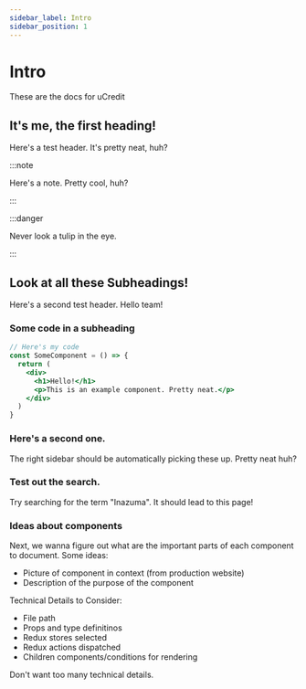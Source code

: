 ```yaml
---
sidebar_label: Intro
sidebar_position: 1
---
```


# Intro

These are the docs for uCredit

## It's me, the first heading!

Here's a test header. It's pretty neat, huh?

:::note

Here's a note. Pretty cool, huh?

:::

:::danger

Never look a tulip in the eye.

:::

## Look at all these Subheadings!

Here's a second test header. Hello team!

### Some code in a subheading

```jsx title="path/to/some/file.tsx"
// Here's my code
const SomeComponent = () => {
  return (
    <div>
      <h1>Hello!</h1>
      <p>This is an example component. Pretty neat.</p>
    </div>
  )
}
```

### Here's a second one.

The right sidebar should be automatically picking these up. Pretty neat huh?

### Test out the search.

Try searching for the term "Inazuma". It should lead to this page!


### Ideas about components
Next, we wanna figure out what are the important parts of each component to document. Some ideas:
  - Picture of component in context (from production website)
  - Description of the purpose of the component

Technical Details to Consider:
  - File path
  - Props and type definitinos
  - Redux stores selected
  - Redux actions dispatched
  - Children components/conditions for rendering

Don't want too many technical details.
